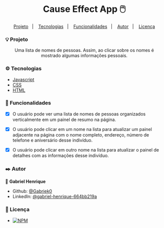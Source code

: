 <h1 align="center"> Cause Effect App 🖱️ </h1>

<p align="center">
  <a href="Projeto">Projeto</a>&nbsp;&nbsp;&nbsp;|&nbsp;&nbsp;&nbsp;
  <a href="#Tecnologias">Tecnologias</a>&nbsp;&nbsp;&nbsp;|&nbsp;&nbsp;&nbsp;
  <a href="#Funcionalidades">Funcionalidades</a>&nbsp;&nbsp;&nbsp;|&nbsp;&nbsp;&nbsp;
  <a href="#Autor">Autor</a>&nbsp;&nbsp;&nbsp;|&nbsp;&nbsp;&nbsp;
  <a href="#Licença">Licença</a>
</p>

### 💡 Projeto

<p align='center'>Uma lista de nomes de pessoas. Assim, ao clicar sobre os nomes é mostrado algumas informações pessoais.</p>

### ⚙️ Tecnologias

- [Javascript](https://developer.mozilla.org/pt-BR/docs/Web/JavaScript)
- [CSS](https://developer.mozilla.org/pt-BR/docs/Web/CSS)
- [HTML](https://developer.mozilla.org/pt-BR/docs/Web/HTML)


### 🔨  Funcionalidades
 - [x] O usuário pode ver uma lista de nomes de pessoas organizados verticalmente em um painel de resumo na página.
 - [x] O usuário pode clicar em um nome na lista para atualizar um painel adjacente na página com o nome completo, endereço, número de telefone e aniversário desse indivíduo.
 - [x] O usuário pode clicar em outro nome na lista para atualizar o painel de detalhes com as informações desse indivíduo.


### ✒️  Autor

 👤 **Gabriel Henrique**

  - Github: [@Gabriek0](https://github.com/Gabriek0)
  - LinkedIn: [@gabriel-henrique-664bb219a](https://www.linkedin.com/in/gabriel-henrique-664bb219a/)

### 📜 Licença
- [![NPM](https://img.shields.io/github/license/Gabriek0/cause-effect-app)](https://github.com/Gabriek0/cause-effect-app/blob/main/LICENSE)
